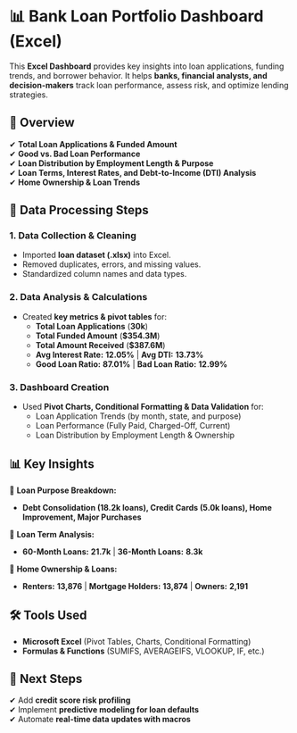 # 📊 **Bank Loan Portfolio Dashboard (Excel)**  

This **Excel Dashboard** provides key insights into loan applications, funding trends, and borrower behavior. It helps **banks, financial analysts, and decision-makers** track loan performance, assess risk, and optimize lending strategies.  

## 📌 **Overview**  
✔ **Total Loan Applications & Funded Amount**  
✔ **Good vs. Bad Loan Performance**  
✔ **Loan Distribution by Employment Length & Purpose**  
✔ **Loan Terms, Interest Rates, and Debt-to-Income (DTI) Analysis**  
✔ **Home Ownership & Loan Trends**  

## 📂 **Data Processing Steps**  

### **1. Data Collection & Cleaning**  
- Imported **loan dataset (.xlsx)** into Excel.  
- Removed duplicates, errors, and missing values.  
- Standardized column names and data types.  

### **2. Data Analysis & Calculations**  
- Created **key metrics & pivot tables** for:  
  - **Total Loan Applications** (**30k**)  
  - **Total Funded Amount** (**$354.3M**)  
  - **Total Amount Received** (**$387.6M**)  
  - **Avg Interest Rate:** **12.05%** | **Avg DTI:** **13.73%**  
  - **Good Loan Ratio:** **87.01%** | **Bad Loan Ratio:** **12.99%**  

### **3. Dashboard Creation**  
- Used **Pivot Charts, Conditional Formatting & Data Validation** for:  
  - Loan Application Trends (by month, state, and purpose)  
  - Loan Performance (Fully Paid, Charged-Off, Current)  
  - Loan Distribution by Employment Length & Ownership  

## 📊 **Key Insights**  

📌 **Loan Purpose Breakdown:**  
- **Debt Consolidation (18.2k loans), Credit Cards (5.0k loans), Home Improvement, Major Purchases**  

📌 **Loan Term Analysis:**  
- **60-Month Loans:** **21.7k** | **36-Month Loans:** **8.3k**  

📌 **Home Ownership & Loans:**  
- **Renters:** **13,876** | **Mortgage Holders:** **13,874** | **Owners:** **2,191**  

## 🛠 **Tools Used**  
- **Microsoft Excel** (Pivot Tables, Charts, Conditional Formatting)  
- **Formulas & Functions** (SUMIFS, AVERAGEIFS, VLOOKUP, IF, etc.)  

## 🚀 **Next Steps**  
✔ Add **credit score risk profiling**  
✔ Implement **predictive modeling for loan defaults**  
✔ Automate **real-time data updates with macros**  
